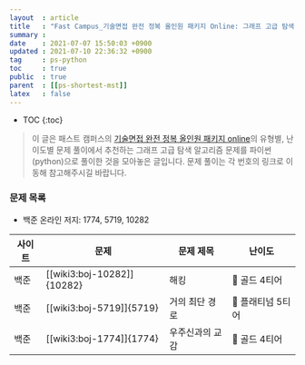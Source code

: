 ```yaml
---
layout  : article
title   : "Fast Campus_기술면접 완전 정복 올인원 패키지 Online: 그래프 고급 탐색 알고리즘"
summary : 
date    : 2021-07-07 15:50:03 +0900
updated : 2021-07-10 22:36:32 +0900
tag     : ps-python
toc     : true
public  : true
parent  : [[ps-shortest-mst]]
latex   : false
---
```

* TOC
{:toc}

> 이 글은 패스트 캠퍼스의 [기술면접 완전 정복 올인원 패키지 online](https://fastcampus.co.kr/dev_online_algo)의 유형별, 난이도별 문제 풀이에서 추천하는 그래프 고급 탐색 알고리즘 문제를 파이썬(python)으로 풀이한 것을 모아놓은 글입니다. 문제 풀이는 각 번호의 링크로 이동해 참고해주시길 바랍니다.

### 문제 목록

* 백준 온라인 저지: 1774, 5719, 10282

| 사이트 | 문제                       | 문제 제목       | 난이도            |
| ------ | -------------------------- | --------------- | ---------------   |
| 백준   | [[wiki3:boj-10282]]{10282} | 해킹            | 🥇 골드 4티어     |
| 백준   | [[wiki3:boj-5719]]{5719}   | 거의 최단 경로  | 💍 플래티넘 5티어 |
| 백준   | [[wiki3:boj-1774]]{1774}   | 우주신과의 교감 | 🥇 골드 4티어     |
